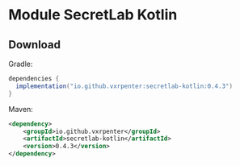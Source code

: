 


# Module SecretLab Kotlin

## Download

Gradle:
```gradle
dependencies {
  implementation("io.github.vxrpenter:secretlab-kotlin:0.4.3")
}
```

Maven:
```xml
<dependency>
    <groupId>io.github.vxrpenter</groupId>
    <artifactId>secretlab-kotlin</artifactId>
    <version>0.4.3</version>
</dependency>
```
